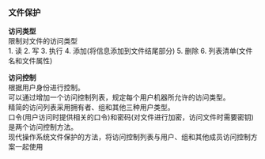 ### 文件保护  

**访问类型**  
限制对文件的访问类型  
    1. 读
    2. 写
    3. 执行
    4. 添加(将信息添加到文件结尾部分)
    5. 删除
    6. 列表清单(文件名和文件属性)  

**访问控制**  
根据用户身份进行控制。  
可以通过增加一个访问控制列表，规定每个用户机器所允许的访问类型。  
精简的访问列表采用拥有者、组和其他三种用户类型。  
口令(用户访问时提供相关的口令)和密码(对文件进行加密，访问文件时需要密钥)是两个访问控制方法。  
现代操作系统文件保护的方法，将访问控制列表与用户、组和其他成员访问控制方案一起使用  

